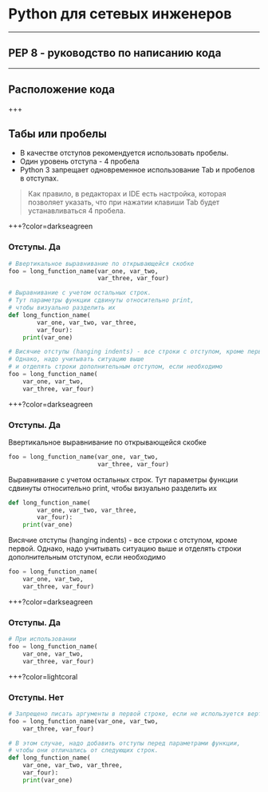 # Python для сетевых инженеров 

---
## PEP 8 - руководство по написанию кода

---

## Расположение кода

+++
## Табы или пробелы

* В качестве отступов рекомендуется использовать пробелы.
* Один уровень отступа - 4 пробела
* Python 3 запрещает одновременное использование Tab и пробелов в отступах.

> Как правило, в редакторах и IDE есть настройка, которая позволяет указать, что при нажатии клавиши Tab будет устанавливаться 4 пробела.

+++?color=darkseagreen

### Отступы. Да

```python
# Ввертикальное выравнивание по открывающейся скобке
foo = long_function_name(var_one, var_two,
                         var_three, var_four)

# Выравнивание с учетом остальных строк.
# Тут параметры функции сдвинуты относительно print,
# чтобы визуально разделить их
def long_function_name(
        var_one, var_two, var_three,
        var_four):
    print(var_one)

# Висячие отступы (hanging indents) - все строки с отступом, кроме первой
# Однако, надо учитывать ситуацию выше
# и отделять строки дополнительным отступом, если необходимо
foo = long_function_name(
    var_one, var_two,
    var_three, var_four)
```

+++?color=darkseagreen

### Отступы. Да

Ввертикальное выравнивание по открывающейся скобке
```python
foo = long_function_name(var_one, var_two,
                         var_three, var_four)
```

Выравнивание с учетом остальных строк.
Тут параметры функции сдвинуты относительно print,
чтобы визуально разделить их
```python
def long_function_name(
        var_one, var_two, var_three,
        var_four):
    print(var_one)
```

Висячие отступы (hanging indents) - все строки с отступом, кроме первой.
Однако, надо учитывать ситуацию выше
и отделять строки дополнительным отступом, если необходимо
```python
foo = long_function_name(
    var_one, var_two,
    var_three, var_four)
```

+++?color=darkseagreen


### Отступы. Да

```python
# При использовании
foo = long_function_name(
    var_one, var_two,
    var_three, var_four)
```


+++?color=lightcoral

### Отступы. Нет

```python
# Запрещено писать аргументы в первой строке, если не используется вертикальное выравнивание.
foo = long_function_name(var_one, var_two,
    var_three, var_four)

# В этом случае, надо добавить отступы перед параметрами функции,
# чтобы они отличались от следующих строк.
def long_function_name(
    var_one, var_two, var_three,
    var_four):
    print(var_one)
```
